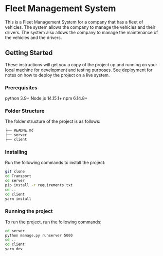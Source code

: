 # Fleet Management System

This is a Fleet Management System for a company that has a fleet of vehicles. The system  allows the company to manage the vehicles and their drivers. The system also allows the company to manage the maintenance of the vehicles and the drivers.

## Getting Started

These instructions will get you a copy of the project up and running on your local machine for development and testing purposes. See deployment for notes on how to deploy the project on a live system.

### Prerequisites

python 3.9+
Node.js 14.15.1+
npm 6.14.8+

### Folder Structure

The folder structure of the project is as follows:

```bash
├── README.md
├── server
├── client

```

### Installing
Run the following commands to install the project:

```bash
git clone
cd Transport
cd server
pip install -r requirements.txt
cd ..
cd client
yarn install
```

### Running the project

To run the project, run the following commands:

```bash
cd server
python manage.py runserver 5000
cd ..
cd client
yarn dev
```




